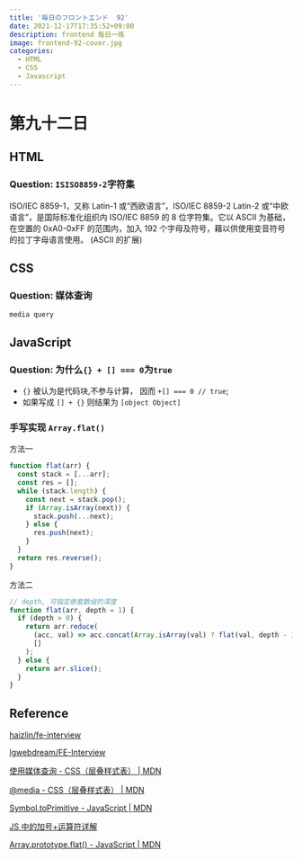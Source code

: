 ```yaml
---
title: '毎日のフロントエンド  92'
date: 2021-12-17T17:35:52+09:00
description: frontend 每日一练
image: frontend-92-cover.jpg
categories:
  - HTML
  - CSS
  - Javascript
---
```


# 第九十二日

## HTML

### **Question:** `ISISO8859-2`字符集

ISO/IEC 8859-1，又称 Latin-1 或“西欧语言”，ISO/IEC 8859-2 Latin-2 或“中欧语言”，是国际标准化组织内 ISO/IEC 8859 的 8 位字符集。它以 ASCII 为基础，在空置的 0xA0-0xFF 的范围内，加入 192 个字母及符号，藉以供使用变音符号的拉丁字母语言使用。 (ASCII 的扩展)

## CSS

### **Question:** 媒体查询

`media query`

## JavaScript

### **Question:** 为什么`{} + [] === 0`为`true`

- `{}` 被认为是代码块,不参与计算， 因而 `+[] === 0 // true`;
- 如果写成 `[] + {}` 则结果为 `[object Object]`

### 手写实现 `Array.flat()`

方法一

```js
function flat(arr) {
  const stack = [...arr];
  const res = [];
  while (stack.length) {
    const next = stack.pop();
    if (Array.isArray(next)) {
      stack.push(...next);
    } else {
      res.push(next);
    }
  }
  return res.reverse();
}
```

方法二

```js
// depth, 可指定嵌套数组的深度
function flat(arr, depth = 1) {
  if (depth > 0) {
    return arr.reduce(
      (acc, val) => acc.concat(Array.isArray(val) ? flat(val, depth - 1) : val),
      []
    );
  } else {
    return arr.slice();
  }
}
```

## Reference

[haizlin/fe-interview](https://github.com/haizlin/fe-interview)

[lgwebdream/FE-Interview ](https://github.com/lgwebdream/FE-Interview)

[使用媒体查询 - CSS（层叠样式表） | MDN](https://developer.mozilla.org/zh-CN/docs/Web/CSS/Media_Queries/Using_media_queries)

[@media - CSS（层叠样式表） | MDN](https://developer.mozilla.org/zh-CN/docs/Web/CSS/@media)

[Symbol.toPrimitive - JavaScript | MDN](https://developer.mozilla.org/zh-CN/docs/Web/JavaScript/Reference/Global_Objects/Symbol/toPrimitive)

[JS 中的加号+运算符详解](https://www.cnblogs.com/MasterYao/p/7783004.html)

[Array.prototype.flat() - JavaScript | MDN](https://developer.mozilla.org/zh-CN/docs/Web/JavaScript/Reference/Global_Objects/Array/flat)
